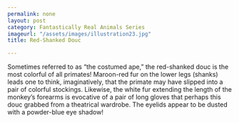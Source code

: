 ```yaml
---
permalink: none
layout: post
category: Fantastically Real Animals Series
imageurl: "/assets/images/illustration23.jpg"
title: Red-Shanked Douc

---
```


Sometimes referred to as “the costumed ape,” the red-shanked douc is the most colorful of all primates! Maroon-red fur on the lower legs (shanks) leads one to think, imaginatively, that the primate may have slipped into a pair of colorful stockings. Likewise, the white fur extending the length of the monkey’s forearms is evocative of a pair of long gloves that perhaps this douc grabbed from a theatrical wardrobe. The eyelids appear to be dusted with a powder-blue eye shadow! 
